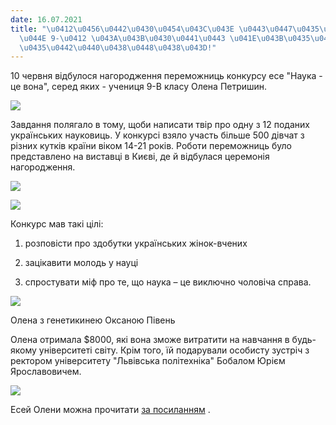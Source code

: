 ```yaml
---
date: 16.07.2021
title: "\u0412\u0456\u0442\u0430\u0454\u043C\u043E \u0443\u0447\u0435\u043D\u0438\u0446\
  \u044E 9-\u0412 \u043A\u043B\u0430\u0441\u0443 \u041E\u043B\u0435\u043D\u0443 \u041F\
  \u0435\u0442\u0440\u0438\u0448\u0438\u043D!"
---
```

10 червня відбулося нагородження переможниць конкурсу есе "Наука - це вона", серед яких - учениця 9-В класу Олена Петришин.

![](/files/вітаємо-ученицю-9-в--1фото.jpg)

Завдання полягало в тому, щоби написати твір про одну з 12 поданих українських науковиць. У конкурсі взяло участь більше 500 дівчат з різних кутків країни віком 14-21 років. Роботи переможниць було представлено на виставці в Києві, де й відбулася церемонія нагородження.

![](/files/вітаємо-ученицю-9-в--2фото.jpg)

![](/files/вітаємо-ученицю-9-в--3фото.jpg)

Конкурс мав такі цілі:

1. розповісти про здобутки українських жінок-вчених

2. зацікавити молодь у науці

3. спростувати міф про те, що наука – це виключно чоловіча справа.

![](/files/вітаємо-ученицю-9-в--з-оксаною-півень.jpg)

Олена з генетикинею Оксаною Півень

Олена отримала $8000, які вона зможе витратити на навчання в будь-якому університеті світу. Крім того, їй подарували особисту зустріч з ректором університету "Львівська політехніка" Бобалом Юрієм Ярославовичем.

![](/files/вітаємо-ученицю-9-в--4фото.jpg)

Есей Олени можна прочитати
[за посиланням](https://stemisfem.org/node/502)
.